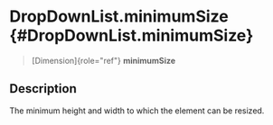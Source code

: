 DropDownList.minimumSize {#DropDownList.minimumSize}
========================

> [Dimension]{role="ref"} **minimumSize**

Description
-----------

The minimum height and width to which the element can be resized.
